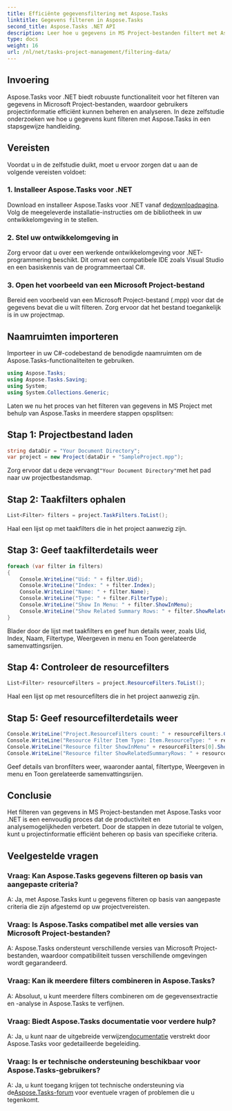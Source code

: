 ```yaml
---
title: Efficiënte gegevensfiltering met Aspose.Tasks
linktitle: Gegevens filteren in Aspose.Tasks
second_title: Aspose.Tasks .NET API
description: Leer hoe u gegevens in MS Project-bestanden filtert met Aspose.Tasks voor .NET. Verbeter moeiteloos de productiviteit en analysemogelijkheden.
type: docs
weight: 16
url: /nl/net/tasks-project-management/filtering-data/
---
```

## Invoering
Aspose.Tasks voor .NET biedt robuuste functionaliteit voor het filteren van gegevens in Microsoft Project-bestanden, waardoor gebruikers projectinformatie efficiënt kunnen beheren en analyseren. In deze zelfstudie onderzoeken we hoe u gegevens kunt filteren met Aspose.Tasks in een stapsgewijze handleiding.
## Vereisten
Voordat u in de zelfstudie duikt, moet u ervoor zorgen dat u aan de volgende vereisten voldoet:
### 1. Installeer Aspose.Tasks voor .NET
 Download en installeer Aspose.Tasks voor .NET vanaf de[downloadpagina](https://releases.aspose.com/tasks/net/). Volg de meegeleverde installatie-instructies om de bibliotheek in uw ontwikkelomgeving in te stellen.
### 2. Stel uw ontwikkelomgeving in
Zorg ervoor dat u over een werkende ontwikkelomgeving voor .NET-programmering beschikt. Dit omvat een compatibele IDE zoals Visual Studio en een basiskennis van de programmeertaal C#.
### 3. Open het voorbeeld van een Microsoft Project-bestand
Bereid een voorbeeld van een Microsoft Project-bestand (.mpp) voor dat de gegevens bevat die u wilt filteren. Zorg ervoor dat het bestand toegankelijk is in uw projectmap.
## Naamruimten importeren
Importeer in uw C#-codebestand de benodigde naamruimten om de Aspose.Tasks-functionaliteiten te gebruiken.

```csharp
using Aspose.Tasks;
using Aspose.Tasks.Saving;
using System;
using System.Collections.Generic;

```
Laten we nu het proces van het filteren van gegevens in MS Project met behulp van Aspose.Tasks in meerdere stappen opsplitsen:
## Stap 1: Projectbestand laden
```csharp
string dataDir = "Your Document Directory";
var project = new Project(dataDir + "SampleProject.mpp");
```
 Zorg ervoor dat u deze vervangt`"Your Document Directory"`met het pad naar uw projectbestandsmap.
## Stap 2: Taakfilters ophalen
```csharp
List<Filter> filters = project.TaskFilters.ToList();
```
Haal een lijst op met taakfilters die in het project aanwezig zijn.
## Stap 3: Geef taakfilterdetails weer
```csharp
foreach (var filter in filters)
{
    Console.WriteLine("Uid: " + filter.Uid);
    Console.WriteLine("Index: " + filter.Index);
    Console.WriteLine("Name: " + filter.Name);
    Console.WriteLine("Type: " + filter.FilterType);
    Console.WriteLine("Show In Menu: " + filter.ShowInMenu);
    Console.WriteLine("Show Related Summary Rows: " + filter.ShowRelatedSummaryRows);
}
```
Blader door de lijst met taakfilters en geef hun details weer, zoals Uid, Index, Naam, Filtertype, Weergeven in menu en Toon gerelateerde samenvattingsrijen.
## Stap 4: Controleer de resourcefilters
```csharp
List<Filter> resourceFilters = project.ResourceFilters.ToList();
```
Haal een lijst op met resourcefilters die in het project aanwezig zijn.
## Stap 5: Geef resourcefilterdetails weer
```csharp
Console.WriteLine("Project.ResourceFilters count: " + resourceFilters.Count);
Console.WriteLine("Resource Filter Item Type: Item.ResourceType: " + resourceFilters[0].FilterType);
Console.WriteLine("Resource filter ShowInMenu" + resourceFilters[0].ShowInMenu);
Console.WriteLine("Resource filter ShowRelatedSummaryRows: " + resourceFilters[0].ShowRelatedSummaryRows);
```
Geef details van bronfilters weer, waaronder aantal, filtertype, Weergeven in menu en Toon gerelateerde samenvattingsrijen.
## Conclusie
Het filteren van gegevens in MS Project-bestanden met Aspose.Tasks voor .NET is een eenvoudig proces dat de productiviteit en analysemogelijkheden verbetert. Door de stappen in deze tutorial te volgen, kunt u projectinformatie efficiënt beheren op basis van specifieke criteria.
## Veelgestelde vragen
### Vraag: Kan Aspose.Tasks gegevens filteren op basis van aangepaste criteria?
A: Ja, met Aspose.Tasks kunt u gegevens filteren op basis van aangepaste criteria die zijn afgestemd op uw projectvereisten.
### Vraag: Is Aspose.Tasks compatibel met alle versies van Microsoft Project-bestanden?
A: Aspose.Tasks ondersteunt verschillende versies van Microsoft Project-bestanden, waardoor compatibiliteit tussen verschillende omgevingen wordt gegarandeerd.
### Vraag: Kan ik meerdere filters combineren in Aspose.Tasks?
A: Absoluut, u kunt meerdere filters combineren om de gegevensextractie en -analyse in Aspose.Tasks te verfijnen.
### Vraag: Biedt Aspose.Tasks documentatie voor verdere hulp?
 A: Ja, u kunt naar de uitgebreide verwijzen[documentatie](https://reference.aspose.com/tasks/net/) verstrekt door Aspose.Tasks voor gedetailleerde begeleiding.
### Vraag: Is er technische ondersteuning beschikbaar voor Aspose.Tasks-gebruikers?
 A: Ja, u kunt toegang krijgen tot technische ondersteuning via de[Aspose.Tasks-forum](https://forum.aspose.com/c/tasks/15) voor eventuele vragen of problemen die u tegenkomt.